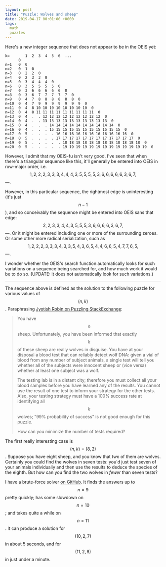 ```yaml
---
layout: post
title: "Puzzle: Wolves and sheep"
date: 2019-04-17 00:01:00 +0000
tags:
  math
  puzzles
---
```


Here's a new integer sequence that does not appear to be in the OEIS yet:

    k=       1  2  3  4  5  6  ...
          0
    n=1   0  0
    n=2   0  1  0
    n=3   0  2  2  0
    n=4   0  2  3  3  0
    n=5   0  3  4  4  4  0
    n=6   0  3  5  5  5  5  0
    n=7   0  3  6  6  6  6  6  0
    n=8   0  3  6  7  7  7  7  7  0
    n=9   0  4  7  8  8  8  8  8  8  0
    n=10  0  4  7  9  9  9  9  9  9  9  0
    n=11  0  4  8 10 10 10 10 10 10 10 10  0
    n=12  0  4  8 11 11 11 11 11 11 11 11 11  0
    n=13  0  4  .  . 12 12 12 12 12 12 12 12 12  0
    n=14  0  4  .  . 13 13 13 13 13 13 13 13 13 13  0
    n=15  0  4  .  .  . 14 14 14 14 14 14 14 14 14 14  0
    n=16  0  4  .  .  . 15 15 15 15 15 15 15 15 15 15 15  0
    n=17  0  5  .  .  .  . 16 16 16 16 16 16 16 16 16 16 16  0
    n=18  0  5  .  .  .  . 17 17 17 17 17 17 17 17 17 17 17 17  0
    n=19  0  5  .  .  .  .  . 18 18 18 18 18 18 18 18 18 18 18 18  0
    n=20  0  5  .  .  .  .  . 19 19 19 19 19 19 19 19 19 19 19 19 19  0


However, I admit that my OEIS-fu isn't very good. I've seen that when there's a
triangular sequence like this, it'll generally be entered into OEIS in row-major
order, i.e. $$1,2,2,2,3,3,3,4,4,4,3,5,5,5,5,3,6,6,6,6,6,3,6,7,$$—.

However, in this particular sequence, the rightmost edge is uninteresting (it's
just $$n-1$$), and so conceivably the sequence might be entered into OEIS sans that
edge: $$2,2,3,3,4,4,3,5,5,5,3,6,6,6,6,3,6,7,$$—. Or it might be entered including
one or more of the surrounding zeroes. Or some other more radical serialization,
such as $$1,2,2,2,3,3,3,4,3,3,5,4,3,6,5,4,4,6,6,5,4,7,7,6,5,$$—.

I wonder whether the OEIS's search function automatically looks for such variations
on a sequence being searched for, and how much work it would be to do so.
(UPDATE: It does not automatically look for such variations.)

----

The sequence above is defined as the solution to the following puzzle for various
values of $$(n,k)$$. Paraphrasing
[Jyotish Robin on Puzzling StackExchange](https://puzzling.stackexchange.com/questions/81737/):

> You have $$n$$ sheep. Unfortunately, you have been informed that exactly $$k$$
> of these sheep are really wolves in disguise. You have at your disposal a blood test
> that can reliably detect wolf DNA: given a vial of blood from any number of subject
> animals, a single test will tell you whether all of the subjects were innocent sheep
> or (vice versa) whether at least one subject was a wolf.
>
> The testing lab is in a distant city; therefore you must collect all your blood samples
> before you have learned any of the results. You cannot use the result of one test to
> inform your strategy for the other tests. Also, your testing strategy must have a 100%
> success rate at identifying all $$k$$ wolves; "99% probability of success" is not good
> enough for this puzzle.
>
> How can you minimize the number of tests required?

The first really interesting case is $$(n,k)=(8,2)$$. Suppose you have eight sheep, and
you know that two of them are wolves. Certainly you could find the wolves in seven tests:
you'd just test seven of your animals individually and then use the results to deduce the
species of the eighth. But how can you find the two wolves in _fewer_ than seven tests?

I have a brute-force solver [on GitHub](https://github.com/Quuxplusone/wolves-and-sheep).
It finds the answers up to $$n=9$$ pretty quickly; has some slowdown on $$n=10$$;
and takes quite a while on $$n=11$$. It can produce a solution for $$(10,2,7)$$ in
about 5 seconds, and for $$(11,2,8)$$ in just under a minute.
